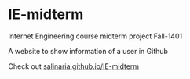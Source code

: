 # IE-midterm
Internet Engineering course midterm project Fall-1401

A website to show information of a user in Github


Check out <a href = 'https://salinaria.github.io/IE-midterm/'>salinaria.github.io/IE-midterm</a>
